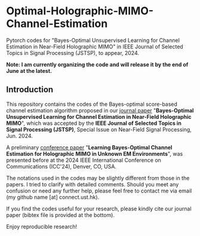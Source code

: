 # Optimal-Holographic-MIMO-Channel-Estimation
Pytorch codes for "Bayes-Optimal Unsupervised Learning for Channel Estimation in Near-Field Holographic MIMO" in IEEE Journal of Selected Topics in Signal Processing (JSTSP), to appear, 2024.

**Note: I am currently organizing the code and will release it by the end of June at the latest.**

## Introduction

This repository contains the codes of the Bayes-optimal score-based channel estimation algorithm proposed in our [journal paper](https://arxiv.org/abs/2312.10438) "**Bayes-Optimal Unsupervised Learning for Channel Estimation in Near-Field Holographic MIMO**", which was accepted by the **IEEE Journal of Selected Topics in Signal Processing (JSTSP)**, Special Issue on Near-Field Signal Processing, Jun. 2024. 

A preliminary [conference paper](https://arxiv.org/abs/2311.07908) "**Learning Bayes-Optimal Channel Estimation for Holographic MIMO in Unknown EM Environments**", was presented before at the 2024 IEEE International Conference on Communications (ICC'24), Denver, CO, USA.

The notations used in the codes may be slightly different from those in the papers. I tried to clarify with detailed comments. Should you meet any confusion or need any further help, please feel free to contact me via email (my github name [at] connect.ust.hk).

If you find the codes useful for your research, please kindly cite our journal paper (bibtex file is provided at the bottom). 

Enjoy reproducible research!
